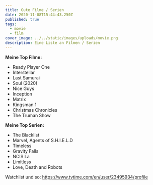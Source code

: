 ```yaml
---
title: Gute Filme / Serien
date: 2020-11-08T15:44:43.250Z
published: true
tags:
  - movie
  - film
cover_image: ../../static/images/uploads/movie.png
description: Eine Liste an Filmen / Serien
---
```

**Meine Top Filme:**

* Ready Player One
* Interstellar
* Last Samurai
* Soul (2020)
* Nice Guys
* Inception
* Matrix
* Kingsman 1
* Christmas Chronicles
* The Truman Show

**Meine Top Serien:**

* The Blacklist
* Marvel, Agents of S.H.I.E.L.D
* Timeless
* Gravity Falls
* NCIS La
* Limitless
* Love, Death and Robots

Watchlist und so: <https://www.tvtime.com/en/user/23495934/profile>